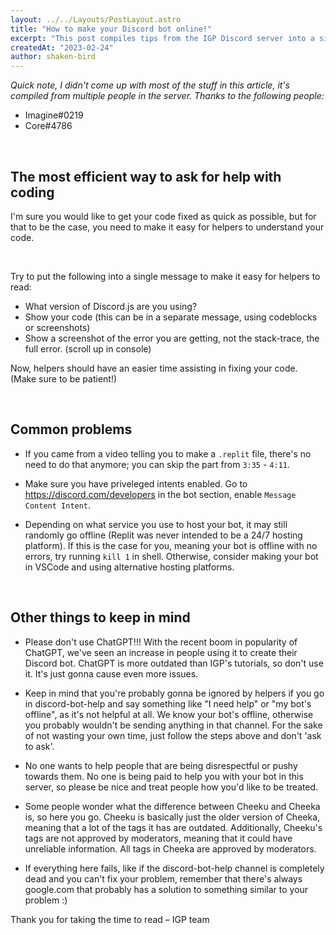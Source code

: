 ```yaml
---
layout: ../../Layouts/PostLayout.astro
title: "How to make your Discord bot online!"
excerpt: "This post compiles tips from the IGP Discord server into a single page on how to make your bot online."
createdAt: "2023-02-24"
author: shaken-bird
---
```


*Quick note, I didn't come up with most of the stuff in this article, it's compiled from multiple people in the server. Thanks to the following people:*

- Imagine#0219
- Core#4786

<br />

## The most efficient way to ask for help with coding

I'm sure you would like to get your code fixed as quick as possible, but for that to be the case, you need to make it easy for helpers to understand your code.

<br />

Try to put the following into a single message to make it easy for helpers to read:

- What version of Discord.js are you using?
- Show your code (this can be in a separate message, using codeblocks or screenshots)
- Show a screenshot of the error you are getting, not the stack-trace, the full error. (scroll up in console)

Now, helpers should have an easier time assisting in fixing your code. (Make sure to be patient!)

<br />

## Common problems

- If you came from a video telling you to make a `.replit` file, there's no need to do that anymore; you can skip the part from `3:35` - `4:11`.

- Make sure you have priveleged intents enabled. Go to https://discord.com/developers in the bot section, enable `Message Content Intent`.

- Depending on what service you use to host your bot, it may still randomly go offline (Replit was never intended to be a 24/7 hosting platform). If this is the case for you, meaning your bot is offline with no errors, try running `kill 1` in shell. Otherwise, consider making your bot in VSCode and using alternative hosting platforms.

<br />

## Other things to keep in mind

- Please don't use ChatGPT!!! With the recent boom in popularity of ChatGPT, we've seen an increase in people using it to create their Discord bot. ChatGPT is more outdated than IGP's tutorials, so don't use it. It's just gonna cause even more issues.

- Keep in mind that you're probably gonna be ignored by helpers if you go in discord-bot-help and say something like "I need help" or "my bot's offline", as it's not helpful at all. We know your bot's offline, otherwise you probably wouldn't be sending anything in that channel. For the sake of not wasting your own time, just follow the steps above and don't 'ask to ask'.

- No one wants to help people that are being disrespectful or pushy towards them. No one is being paid to help you with your bot in this server, so please be nice and treat people how you'd like to be treated.

- Some people wonder what the difference between Cheeku and Cheeka is, so here you go. Cheeku is basically just the older version of Cheeka, meaning that a lot of the tags it has are outdated. Additionally, Cheeku's tags are not approved by moderators, meaning that it could have unreliable information. All tags in Cheeka are approved by moderators.

- If everything here fails, like if the discord-bot-help channel is completely dead and you can't fix your problem, remember that there's always google.com that probably has a solution to something similar to your problem :)

Thank you for taking the time to read – IGP team
